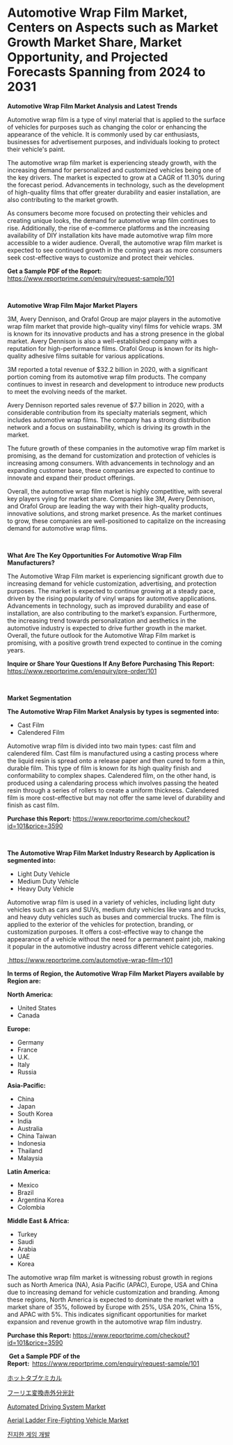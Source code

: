 <p><h1>Automotive Wrap Film Market, Centers on Aspects such as Market Growth Market Share, Market Opportunity, and Projected Forecasts Spanning from 2024 to 2031</h1></p><p><strong>Automotive Wrap Film Market Analysis and Latest Trends</strong></p>
<p><p>Automotive wrap film is a type of vinyl material that is applied to the surface of vehicles for purposes such as changing the color or enhancing the appearance of the vehicle. It is commonly used by car enthusiasts, businesses for advertisement purposes, and individuals looking to protect their vehicle's paint.</p><p>The automotive wrap film market is experiencing steady growth, with the increasing demand for personalized and customized vehicles being one of the key drivers. The market is expected to grow at a CAGR of 11.30% during the forecast period. Advancements in technology, such as the development of high-quality films that offer greater durability and easier installation, are also contributing to the market growth.</p><p>As consumers become more focused on protecting their vehicles and creating unique looks, the demand for automotive wrap film continues to rise. Additionally, the rise of e-commerce platforms and the increasing availability of DIY installation kits have made automotive wrap film more accessible to a wider audience. Overall, the automotive wrap film market is expected to see continued growth in the coming years as more consumers seek cost-effective ways to customize and protect their vehicles.</p></p>
<p><strong>Get a Sample PDF of the Report:&nbsp;</strong> <a href="https://www.reportprime.com/enquiry/request-sample/101">https://www.reportprime.com/enquiry/request-sample/101</a></p>
<p>&nbsp;</p>
<p><strong>Automotive Wrap Film Major Market Players</strong></p>
<p><p>3M, Avery Dennison, and Orafol Group are major players in the automotive wrap film market that provide high-quality vinyl films for vehicle wraps. 3M is known for its innovative products and has a strong presence in the global market. Avery Dennison is also a well-established company with a reputation for high-performance films. Orafol Group is known for its high-quality adhesive films suitable for various applications.</p><p>3M reported a total revenue of $32.2 billion in 2020, with a significant portion coming from its automotive wrap film products. The company continues to invest in research and development to introduce new products to meet the evolving needs of the market.</p><p>Avery Dennison reported sales revenue of $7.7 billion in 2020, with a considerable contribution from its specialty materials segment, which includes automotive wrap films. The company has a strong distribution network and a focus on sustainability, which is driving its growth in the market.</p><p>The future growth of these companies in the automotive wrap film market is promising, as the demand for customization and protection of vehicles is increasing among consumers. With advancements in technology and an expanding customer base, these companies are expected to continue to innovate and expand their product offerings.</p><p>Overall, the automotive wrap film market is highly competitive, with several key players vying for market share. Companies like 3M, Avery Dennison, and Orafol Group are leading the way with their high-quality products, innovative solutions, and strong market presence. As the market continues to grow, these companies are well-positioned to capitalize on the increasing demand for automotive wrap films.</p></p>
<p>&nbsp;</p>
<p><strong>What Are The Key Opportunities For Automotive Wrap Film Manufacturers?</strong></p>
<p><p>The Automotive Wrap Film market is experiencing significant growth due to increasing demand for vehicle customization, advertising, and protection purposes. The market is expected to continue growing at a steady pace, driven by the rising popularity of vinyl wraps for automotive applications. Advancements in technology, such as improved durability and ease of installation, are also contributing to the market’s expansion. Furthermore, the increasing trend towards personalization and aesthetics in the automotive industry is expected to drive further growth in the market. Overall, the future outlook for the Automotive Wrap Film market is promising, with a positive growth trend expected to continue in the coming years.</p></p>
<p><strong>Inquire or Share Your Questions If Any Before Purchasing This Report:</strong> <a href="https://www.reportprime.com/enquiry/pre-order/101">https://www.reportprime.com/enquiry/pre-order/101</a></p>
<p>&nbsp;</p>
<p><strong>Market Segmentation</strong></p>
<p><strong>The Automotive Wrap Film Market Analysis by types is segmented into:</strong></p>
<p><ul><li>Cast Film</li><li>Calendered Film</li></ul></p>
<p><p>Automotive wrap film is divided into two main types: cast film and calendered film. Cast film is manufactured using a casting process where the liquid resin is spread onto a release paper and then cured to form a thin, durable film. This type of film is known for its high quality finish and conformability to complex shapes. Calendered film, on the other hand, is produced using a calendaring process which involves passing the heated resin through a series of rollers to create a uniform thickness. Calendered film is more cost-effective but may not offer the same level of durability and finish as cast film.</p></p>
<p><strong>Purchase this Report:&nbsp;</strong><a href="https://www.reportprime.com/checkout?id=101&price=3590">https://www.reportprime.com/checkout?id=101&price=3590</a></p>
<p>&nbsp;</p>
<p><strong>The Automotive Wrap Film Market Industry Research by Application is segmented into:</strong></p>
<p><ul><li>Light Duty Vehicle</li><li>Medium Duty Vehicle</li><li>Heavy Duty Vehicle</li></ul></p>
<p><p>Automotive wrap film is used in a variety of vehicles, including light duty vehicles such as cars and SUVs, medium duty vehicles like vans and trucks, and heavy duty vehicles such as buses and commercial trucks. The film is applied to the exterior of the vehicles for protection, branding, or customization purposes. It offers a cost-effective way to change the appearance of a vehicle without the need for a permanent paint job, making it popular in the automotive industry across different vehicle categories.</p></p>
<p><a href="https://www.reportprime.com/automotive-wrap-film-r101">&nbsp;https://www.reportprime.com/automotive-wrap-film-r101</a></p>
<p><strong>In terms of Region, the Automotive Wrap Film Market Players available by Region are:</strong></p>
<p>
    <p> <strong> North America: </strong>
        <ul>
            <li>United States</li>
            <li>Canada</li>
        </ul>
        </p> 
    <p> <strong> Europe: </strong>
        <ul>
            <li>Germany</li>
            <li>France</li>
            <li>U.K.</li>
            <li>Italy</li>
            <li>Russia</li>
        </ul>
        </p> 
    <p> <strong> Asia-Pacific: </strong>
        <ul>
            <li>China</li>
            <li>Japan</li>
            <li>South Korea</li>
            <li>India</li>
            <li>Australia</li>
            <li>China Taiwan</li>
            <li>Indonesia</li>
            <li>Thailand</li>
            <li>Malaysia</li>
        </ul>
        </p> 
    <p> <strong> Latin America: </strong>
        <ul>
            <li>Mexico</li>
            <li>Brazil</li>
            <li>Argentina Korea</li>
            <li>Colombia</li>
        </ul>
        </p> 
    <p> <strong> Middle East & Africa: </strong>
        <ul>
            <li>Turkey</li>
            <li>Saudi</li>
            <li>Arabia</li>
            <li>UAE</li>
            <li>Korea</li>
        </ul>
    </p>
    </p>
<p><p>The automotive wrap film market is witnessing robust growth in regions such as North America (NA), Asia Pacific (APAC), Europe, USA and China due to increasing demand for vehicle customization and branding. Among these regions, North America is expected to dominate the market with a market share of 35%, followed by Europe with 25%, USA 20%, China 15%, and APAC with 5%. This indicates significant opportunities for market expansion and revenue growth in the automotive wrap film industry.</p></p>
<p><strong>Purchase this Report: </strong><a href="https://www.reportprime.com/checkout?id=101&price=3590">https://www.reportprime.com/checkout?id=101&price=3590</a></p>
<p>&nbsp;<strong>Get a Sample PDF of the Report:&nbsp;&nbsp;</strong><a href="https://www.reportprime.com/enquiry/request-sample/101">https://www.reportprime.com/enquiry/request-sample/101</a></p>
<p><strong></strong></p>
<p><p><a href="https://github.com/WhitneyMurphy1982/Market-Research-Report-List-1/blob/main/456161469562.md">ホットタブケミカル</a></p><p><a href="https://medium.com/@estasprer20231/%E3%83%95%E3%83%BC%E3%83%AA%E3%82%A8%E5%A4%89%E6%8F%9B%E8%B5%A4%E5%A4%96%E5%88%86%E5%85%89%E8%A8%88%E5%B8%82%E5%A0%B4%E8%AA%BF%E6%9F%BB%E3%83%AC%E3%83%9D%E3%83%BC%E3%83%88-%E3%81%9D%E3%81%AE%E6%AD%B4%E5%8F%B2%E3%81%A82031%E5%B9%B4%E3%81%BE%E3%81%A7%E3%81%AE%E4%BA%88%E6%B8%AC-a393e66955f7">フーリエ変換赤外分光計</a></p><p><a href="https://github.com/edytherolanlouisejk1miz0wig/Market-Research-Report-List-2/blob/main/automated-driving-system-market.md">Automated Driving System Market</a></p><p><a href="https://github.com/peachesmcdowel1/Market-Research-Report-List-2/blob/main/aerial-ladder-fire-fighting-vehicle-market.md">Aerial Ladder Fire-Fighting Vehicle Market</a></p><p><a href="https://github.com/KoleLedner/Market-Research-Report-List-1/blob/main/451497767129.md">진지한 게임 개발</a></p></p>